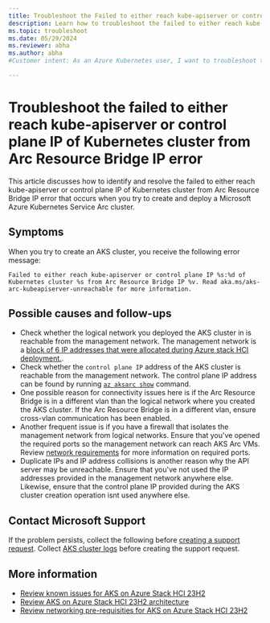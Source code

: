 ```yaml
---
title: Troubleshoot the Failed to either reach kube-apiserver or control plane IP of Kubernetes cluster from Arc Resource Bridge IP Error
description: Learn how to troubleshoot the failed to either reach kube-apiserver or control plane IP of Kubernetes cluster from Arc Resource Bridge IP error when you try to create and deploy an Azure Kubernetes Service, enabled by Arc cluster.
ms.topic: troubleshoot
ms.date: 05/29/2024
ms.reviewer: abha
ms.author: abha
#Customer intent: As an Azure Kubernetes user, I want to troubleshoot the "failed to either reach kube-apiserver or control plane IP of Kubernetes cluster from Arc Resource Bridge IP error" error code so that I can successfully start or create and deploy an Azure Kubernetes Service Arc cluster.

---
```


# Troubleshoot the failed to either reach kube-apiserver or control plane IP of Kubernetes cluster from Arc Resource Bridge IP error

This article discusses how to identify and resolve the failed to either reach kube-apiserver or control plane IP of Kubernetes cluster from Arc Resource Bridge IP error that occurs when you try to create and deploy a Microsoft Azure Kubernetes Service Arc cluster.

## Symptoms

When you try to create an AKS cluster, you receive the following error message:

```output
Failed to either reach kube-apiserver or control plane IP %s:%d of Kubernetes cluster %s from Arc Resource Bridge IP %v. Read aka.ms/aks-arc-kubeapiserver-unreachable for more information.
```

## Possible causes and follow-ups

- Check whether the logical network you deployed the AKS cluster in is reachable from the management network. The management network is a [block of 6 IP addresses that were allocated during Azure stack HCI deployment.](/azure-stack/hci/deploy/deploy-via-portal#specify-network-settings).
- Check whether the `control plane IP` address of the AKS cluster is reachable from the management network. The control plane IP address can be found by running [`az aksarc show`](/cli/azure/aksarc?view=azure-cli-latest#az-aksarc-show) command.
- One possible reason for connectivity issues here is if the Arc Resource Bridge is in a different vlan than the logical network where you created the AKS cluster. If the Arc Resource Bridge is in a different vlan, ensure cross-vlan communication has been enabled.
- Another frequent issue is if you have a firewall that isolates the management network from logical networks. Ensure that you've opened the required ports so the management network can reach AKS Arc VMs. Review [network requirements](aks-hci-network-system-requirements#network-port--cross-vlan-requirements.md) for more information on required ports.
- Duplicate IPs and IP address collisions is another reason why the API server may be unreachable. Ensure that you've not used the IP addresses provided in the management network anywhere else. Likewise, ensure that the control plane IP provided during the AKS cluster creation operation isnt used anywhere else. 

## Contact Microsoft Support
If the problem persists, collect the following before [creating a support request](aks-troubleshoot#open-a-support-request.md). Collect [AKS cluster logs](get-on-demand-logs.md) before creating the support request.

## More information
- [Review known issues for AKS on Azure Stack HCI 23H2](aks-known-issues.md)
- [Review AKS on Azure Stack HCI 23H2 architecture](cluster-architecture.md)
- [Review networking pre-requisities for AKS on Azure Stack HCI 23H2](aks-hci-network-system-requirements.md)

